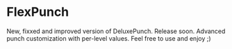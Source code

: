 # FlexPunch
New, fixxed and improved version of DeluxePunch. Release soon.
Advanced punch customization with per-level values. Feel free to use and enjoy ;)
